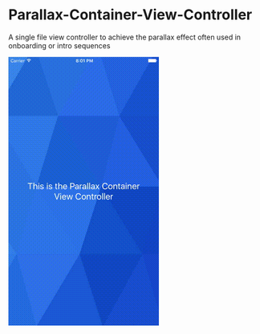 # Parallax-Container-View-Controller
A single file view controller to achieve the parallax effect often used in onboarding or intro sequences

![](https://github.com/Stackberry/Parallax-Container-View-Controller/raw/master/capture.gif)
